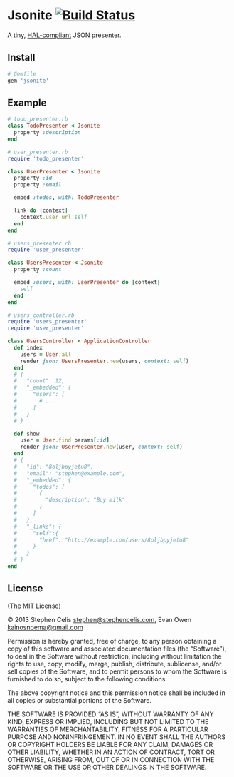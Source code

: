 # Jsonite [![Build Status][1]][2]

A tiny, [HAL-compliant][3] JSON presenter.

[1]: https://travis-ci.org/barrelage/jsonite.png
[2]: https://travis-ci.org/barrelage/jsonite
[3]: http://tools.ietf.org/html/draft-kelly-json-hal-05

## Install

``` rb
# Gemfile
gem 'jsonite'
```

## Example

``` rb
# todo_presenter.rb
class TodoPresenter < Jsonite
  property :description
end
```

``` rb
# user_presenter.rb
require 'todo_presenter'

class UserPresenter < Jsonite
  property :id
  property :email

  embed :todos, with: TodoPresenter

  link do |context|
    context.user_url self
  end
end
```

``` rb
# users_presenter.rb
require 'user_presenter'

class UsersPresenter < Jsonite
  property :count

  embed :users, with: UserPresenter do |context|
    self
  end
end
```

``` rb
# users_controller.rb
require 'users_presenter'
require 'user_presenter'

class UsersController < ApplicationController
  def index
    users = User.all
    render json: UsersPresenter.new(users, context: self)
  end
  # {
  #   "count": 12,
  #   "_embedded": {
  #     "users": [
  #       # ...
  #     ]
  #   }
  # }

  def show
    user = User.find params[:id]
    render json: UserPresenter.new(user, context: self)
  end
  # {
  #   "id": "8oljbpyjetu8",
  #   "email": "stephen@example.com",
  #   "_embedded": {
  #     "todos": [
  #       {
  #         "description": "Buy milk"
  #       }
  #     ]
  #   },
  #   "_links": {
  #     "self":{
  #       "href": "http://example.com/users/8oljbpyjetu8"
  #     }
  #   }
  # }
end
```

## License

(The MIT License)

© 2013 Stephen Celis <stephen@stephencelis.com>, Evan Owen <kainosnoema@gmail.com>

Permission is hereby granted, free of charge, to any person obtaining a copy
of this software and associated documentation files (the “Software”), to deal
in the Software without restriction, including without limitation the rights
to use, copy, modify, merge, publish, distribute, sublicense, and/or sell
copies of the Software, and to permit persons to whom the Software is
furnished to do so, subject to the following conditions:

The above copyright notice and this permission notice shall be included in all
copies or substantial portions of the Software.

THE SOFTWARE IS PROVIDED “AS IS”, WITHOUT WARRANTY OF ANY KIND, EXPRESS OR
IMPLIED, INCLUDING BUT NOT LIMITED TO THE WARRANTIES OF MERCHANTABILITY,
FITNESS FOR A PARTICULAR PURPOSE AND NONINFRINGEMENT. IN NO EVENT SHALL THE
AUTHORS OR COPYRIGHT HOLDERS BE LIABLE FOR ANY CLAIM, DAMAGES OR OTHER
LIABILITY, WHETHER IN AN ACTION OF CONTRACT, TORT OR OTHERWISE, ARISING FROM,
OUT OF OR IN CONNECTION WITH THE SOFTWARE OR THE USE OR OTHER DEALINGS IN THE
SOFTWARE.
